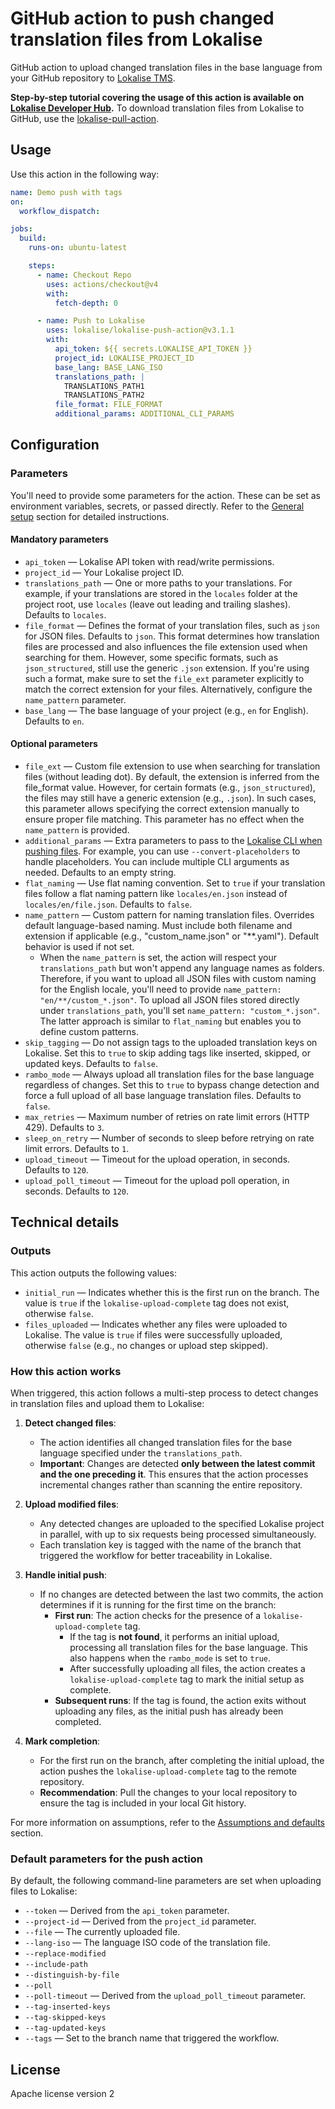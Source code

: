 # GitHub action to push changed translation files from Lokalise

GitHub action to upload changed translation files in the base language from your GitHub repository to [Lokalise TMS](https://lokalise.com/).

**Step-by-step tutorial covering the usage of this action is available on [Lokalise Developer Hub](https://developers.lokalise.com/docs/github-actions).** To download translation files from Lokalise to GitHub, use the [lokalise-pull-action](https://github.com/lokalise/lokalise-pull-action).

## Usage

Use this action in the following way:

```yaml
name: Demo push with tags
on:
  workflow_dispatch:

jobs:
  build:
    runs-on: ubuntu-latest

    steps:
      - name: Checkout Repo
        uses: actions/checkout@v4
        with:
          fetch-depth: 0

      - name: Push to Lokalise
        uses: lokalise/lokalise-push-action@v3.1.1
        with:
          api_token: ${{ secrets.LOKALISE_API_TOKEN }}
          project_id: LOKALISE_PROJECT_ID
          base_lang: BASE_LANG_ISO
          translations_path: |
            TRANSLATIONS_PATH1
            TRANSLATIONS_PATH2
          file_format: FILE_FORMAT
          additional_params: ADDITIONAL_CLI_PARAMS
```

## Configuration

### Parameters

You'll need to provide some parameters for the action. These can be set as environment variables, secrets, or passed directly. Refer to the [General setup](https://developers.lokalise.com/docs/github-actions#general-setup-overview) section for detailed instructions.

#### Mandatory parameters

- `api_token` — Lokalise API token with read/write permissions.
- `project_id` — Your Lokalise project ID.
- `translations_path` — One or more paths to your translations. For example, if your translations are stored in the `locales` folder at the project root, use `locales` (leave out leading and trailing slashes). Defaults to `locales`.
- `file_format` — Defines the format of your translation files, such as `json` for JSON files. Defaults to `json`. This format determines how translation files are processed and also influences the file extension used when searching for them. However, some specific formats, such as `json_structured`, still use the generic `.json` extension. If you're using such a format, make sure to set the `file_ext` parameter explicitly to match the correct extension for your files. Alternatively, configure the `name_pattern` parameter.
- `base_lang` — The base language of your project (e.g., `en` for English). Defaults to `en`.

#### Optional parameters

- `file_ext` — Custom file extension to use when searching for translation files (without leading dot). By default, the extension is inferred from the file_format value. However, for certain formats (e.g., `json_structured`), the files may still have a generic extension (e.g., `.json`). In such cases, this parameter allows specifying the correct extension manually to ensure proper file matching. This parameter has no effect when the `name_pattern` is provided.
- `additional_params` — Extra parameters to pass to the [Lokalise CLI when pushing files](https://github.com/lokalise/lokalise-cli-2-go/blob/main/docs/lokalise2_file_upload.md). For example, you can use `--convert-placeholders` to handle placeholders. You can include multiple CLI arguments as needed. Defaults to an empty string.
- `flat_naming` — Use flat naming convention. Set to `true` if your translation files follow a flat naming pattern like `locales/en.json` instead of `locales/en/file.json`. Defaults to `false`.
- `name_pattern` — Custom pattern for naming translation files. Overrides default language-based naming. Must include both filename and extension if applicable (e.g., "custom_name.json" or "**.yaml"). Default behavior is used if not set.
  + When the `name_pattern` is set, the action will respect your `translations_path` but won't append any language names as folders. Therefore, if you want to upload all JSON files with custom naming for the English locale, you'll need to provide `name_pattern: "en/**/custom_*.json"`. To upload all JSON files stored directly under `translations_path`, you'll set `name_pattern: "custom_*.json"`. The latter approach is similar to `flat_naming` but enables you to define custom patterns.
- `skip_tagging` — Do not assign tags to the uploaded translation keys on Lokalise. Set this to `true` to skip adding tags like inserted, skipped, or updated keys. Defaults to `false`.
- `rambo_mode` — Always upload all translation files for the base language regardless of changes. Set this to `true` to bypass change detection and force a full upload of all base language translation files. Defaults to `false`.
- `max_retries` — Maximum number of retries on rate limit errors (HTTP 429). Defaults to `3`.
- `sleep_on_retry` — Number of seconds to sleep before retrying on rate limit errors. Defaults to `1`.
- `upload_timeout` — Timeout for the upload operation, in seconds. Defaults to `120`.
- `upload_poll_timeout` — Timeout for the upload poll operation, in seconds. Defaults to `120`.

## Technical details

### Outputs

This action outputs the following values:

- `initial_run` — Indicates whether this is the first run on the branch. The value is `true` if the `lokalise-upload-complete` tag does not exist, otherwise `false`.
- `files_uploaded` — Indicates whether any files were uploaded to Lokalise. The value is `true` if files were successfully uploaded, otherwise `false` (e.g., no changes or upload step skipped).

### How this action works

When triggered, this action follows a multi-step process to detect changes in translation files and upload them to Lokalise:

1. **Detect changed files**:
   - The action identifies all changed translation files for the base language specified under the `translations_path`.
   - **Important**: Changes are detected **only between the latest commit and the one preceding it**. This ensures that the action processes incremental changes rather than scanning the entire repository.

2. **Upload modified files**:
   - Any detected changes are uploaded to the specified Lokalise project in parallel, with up to six requests being processed simultaneously.
   - Each translation key is tagged with the name of the branch that triggered the workflow for better traceability in Lokalise.

3. **Handle initial push**:
   - If no changes are detected between the last two commits, the action determines if it is running for the first time on the branch:
     - **First run**: The action checks for the presence of a `lokalise-upload-complete` tag.
       - If the tag is **not found**, it performs an initial upload, processing all translation files for the base language. This also happens when the `rambo_mode` is set to `true`.
       - After successfully uploading all files, the action creates a `lokalise-upload-complete` tag to mark the initial setup as complete.
     - **Subsequent runs**: If the tag is found, the action exits without uploading any files, as the initial push has already been completed.

4. **Mark completion**:
   - For the first run on the branch, after completing the initial upload, the action pushes the `lokalise-upload-complete` tag to the remote repository.
   - **Recommendation**: Pull the changes to your local repository to ensure the tag is included in your local Git history.

For more information on assumptions, refer to the [Assumptions and defaults](https://developers.lokalise.com/docs/github-actions#assumptions-and-defaults) section.

### Default parameters for the push action

By default, the following command-line parameters are set when uploading files to Lokalise:

- `--token` — Derived from the `api_token` parameter.
- `--project-id` — Derived from the `project_id` parameter.
- `--file` — The currently uploaded file.
- `--lang-iso` — The language ISO code of the translation file.
- `--replace-modified`
- `--include-path`
- `--distinguish-by-file`
- `--poll`
- `--poll-timeout` — Derived from the `upload_poll_timeout` parameter.
- `--tag-inserted-keys`
- `--tag-skipped-keys`
- `--tag-updated-keys`
- `--tags` — Set to the branch name that triggered the workflow.

## License

Apache license version 2